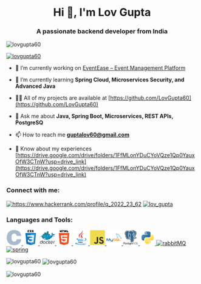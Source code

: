 <h1 align="center">Hi 👋, I'm Lov Gupta</h1>
<h3 align="center">A passionate backend developer from India</h3>

<p align="left"> <img src="https://komarev.com/ghpvc/?username=lovgupta60&label=Profile%20views&color=0e75b6&style=flat" alt="lovgupta60" /> </p>

<p align="left"> <a href="https://github.com/ryo-ma/github-profile-trophy"><img src="https://github-profile-trophy.vercel.app/?username=lovgupta60" alt="lovgupta60" /></a> </p>

- 🔭 I’m currently working on [EventEase – Event Management Platform](https://github.com/LovGupta60/Event_Management_Microservice)

- 🌱 I’m currently learning **Spring Cloud, Microservices Security, and Advanced Java**

- 👨‍💻 All of my projects are available at [https://github.com/LovGupta60](https://github.com/LovGupta60)

- 💬 Ask me about **Java, Spring Boot, Microservices, REST APIs, PostgreSQ**

- 📫 How to reach me **guptalov60@gmail.com**

- 📄 Know about my experiences [https://drive.google.com/drive/folders/1FfMLonYDuCYoVQze1Qp0YauxOfW3CTnW?usp=drive_link](https://drive.google.com/drive/folders/1FfMLonYDuCYoVQze1Qp0YauxOfW3CTnW?usp=drive_link)

<h3 align="left">Connect with me:</h3>
<p align="left">
<a href="https://www.hackerrank.com/https://www.hackerrank.com/profile/q_2022_23_62" target="blank"><img align="center" src="https://raw.githubusercontent.com/rahuldkjain/github-profile-readme-generator/master/src/images/icons/Social/hackerrank.svg" alt="https://www.hackerrank.com/profile/q_2022_23_62" height="30" width="40" /></a>
<a href="https://www.leetcode.com/lov_gupta" target="blank"><img align="center" src="https://raw.githubusercontent.com/rahuldkjain/github-profile-readme-generator/master/src/images/icons/Social/leet-code.svg" alt="lov_gupta" height="30" width="40" /></a>
</p>

<h3 align="left">Languages and Tools:</h3>
<p align="left"> <a href="https://www.cprogramming.com/" target="_blank" rel="noreferrer"> <img src="https://raw.githubusercontent.com/devicons/devicon/master/icons/c/c-original.svg" alt="c" width="40" height="40"/> </a> <a href="https://www.w3schools.com/css/" target="_blank" rel="noreferrer"> <img src="https://raw.githubusercontent.com/devicons/devicon/master/icons/css3/css3-original-wordmark.svg" alt="css3" width="40" height="40"/> </a> <a href="https://www.docker.com/" target="_blank" rel="noreferrer"> <img src="https://raw.githubusercontent.com/devicons/devicon/master/icons/docker/docker-original-wordmark.svg" alt="docker" width="40" height="40"/> </a> <a href="https://www.w3.org/html/" target="_blank" rel="noreferrer"> <img src="https://raw.githubusercontent.com/devicons/devicon/master/icons/html5/html5-original-wordmark.svg" alt="html5" width="40" height="40"/> </a> <a href="https://www.java.com" target="_blank" rel="noreferrer"> <img src="https://raw.githubusercontent.com/devicons/devicon/master/icons/java/java-original.svg" alt="java" width="40" height="40"/> </a> <a href="https://developer.mozilla.org/en-US/docs/Web/JavaScript" target="_blank" rel="noreferrer"> <img src="https://raw.githubusercontent.com/devicons/devicon/master/icons/javascript/javascript-original.svg" alt="javascript" width="40" height="40"/> </a> <a href="https://www.mysql.com/" target="_blank" rel="noreferrer"> <img src="https://raw.githubusercontent.com/devicons/devicon/master/icons/mysql/mysql-original-wordmark.svg" alt="mysql" width="40" height="40"/> </a> <a href="https://www.postgresql.org" target="_blank" rel="noreferrer"> <img src="https://raw.githubusercontent.com/devicons/devicon/master/icons/postgresql/postgresql-original-wordmark.svg" alt="postgresql" width="40" height="40"/> </a> <a href="https://www.python.org" target="_blank" rel="noreferrer"> <img src="https://raw.githubusercontent.com/devicons/devicon/master/icons/python/python-original.svg" alt="python" width="40" height="40"/> </a> <a href="https://www.rabbitmq.com" target="_blank" rel="noreferrer"> <img src="https://www.vectorlogo.zone/logos/rabbitmq/rabbitmq-icon.svg" alt="rabbitMQ" width="40" height="40"/> </a> <a href="https://spring.io/" target="_blank" rel="noreferrer"> <img src="https://www.vectorlogo.zone/logos/springio/springio-icon.svg" alt="spring" width="40" height="40"/> </a> </p>

<p><img align="left" src="https://github-readme-stats.vercel.app/api/top-langs?username=lovgupta60&show_icons=true&locale=en&layout=compact" alt="lovgupta60" /></p>

<p>&nbsp;<img align="center" src="https://github-readme-stats.vercel.app/api?username=lovgupta60&show_icons=true&locale=en" alt="lovgupta60" /></p>

<p><img align="center" src="https://github-readme-streak-stats.herokuapp.com/?user=lovgupta60&" alt="lovgupta60" /></p>
